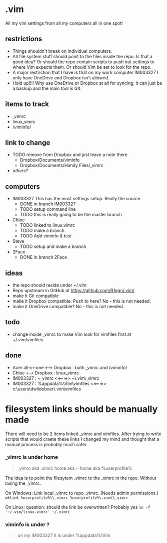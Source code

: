 # .vim
All my vim settings from all my computers all in one spot!


## restrictions
- Things shouldn't break on individual computers.
- All file system stuff should point to the files inside the repo. Is that a 
  good idea? Or should the repo contain scripts to push out settings to where 
  Vim expects them. Or should Vim be set to look for the repo.
- A major restriction that I have is that on my work computer IM003327 I only 
  have OneDrive and Dropbox isn't allowed.
- Hold up!!!! Why use OneDrive or Dropbox at all for syncing, it can just be a 
  backup and the main tool is Git.

## items to track
- \_vimrc
- linux\_vimrc
- /viminfo/

## link to change
- TODO remove from Dropbox and just leave a note there.
	- Dropbox/Documents/viminfo
	- Dropbox/Documents/Handy Files/\_vimrc
- _others?_

## computers 
- IM003327 This has the most settings setup. Really the source.
	- DONE in branch IM003327
	- TODO setup command line
	- TODO this is really going to be the master branch
- Chloe
	- TODO linked to linux.vimrc
	- TODO make a branch
	- TODO Add viminfo & test
- Steve
	- TODO setup and make a branch
- 2Face
	- DONE in branch 2Face

## ideas
- the repo should reside under ~/.vim
- Repo upstream in GitHub at https://github.com/R1egn/.vim/
- make it Git compatible
- make it Dropbox compatible. Push to here? No - this is not needed.
- make it OneDrive compatible? No - this is not needed.

## todo
- change inside \_vimrc to make Vim look for vimfiles first at ~/.vim/vimfiles

## done
- Acer all-in-one <--> Dropbox : both \_vimrc and /viminfo/
- Chloe <--> Dropbox : linux\_vimrc
- IM003327 : ~\_vimrc <<===>> ~\\.vim\\\_vimrc
- IM003327 : %appdata%\Vim\vimfiles <<===>> c:\users\dwildeboer\\.vim\vimfiles



filesystem links should be manually made
==================================================

There will need to be 2 items linked \_vimrc and vimfiles. After trying to 
write scripts that would craete these links I changed my mind and thought that 
a manual process is probably much safer.

### \_vimrc is under home
> \_vimrc aka .vimrc
> home aka ~
> home aka %userprofile%

The idea is to point the filesytem \_vimrc to the \_vimrc in the repo. Without 
losing the \_vimrc.

On Windows:
Link local \_vimrc to repo \_vimrc. (Needs admin permissions.)
`mklink %userprofile%\\_vimrc %userprofile%\.vim\\_vimrc`

On Linux:
question: should the link be overwritten? Probably yes
`ln -f '~/.vim/linux.vimrc' ~/.vimrc`


### viminfo is under ?
> on my IM003327 it is under %appdata%\Vim
